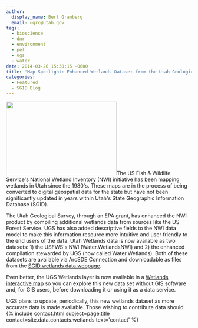 ```yaml
---
author:
  display_name: Bert Granberg
  email: ugrc@utah.gov
tags:
  - bioscience
  - dnr
  - environment
  - pel
  - ugs
  - water
date: 2014-03-26 15:30:15 -0600
title: 'Map Spotlight: Enhanced Wetlands Dataset from the Utah Geological Survey'
categories:
  - Featured
  - SGID Blog
---
```

<p><a href="{% link images/Wetland.jpg %}"><img src="{% link images/Wetland-300x200.jpg %}" alt="" title="Wetland" width="300" height="200" class="inline-text-right" /></a>The US Fish & Wildlife Service's National Wetland Inventory (NWI) initiative has been mapping wetlands in Utah since the 1980's. These maps are in the process of being converted to digital geospatial data for the state but have not been significantly updated in years within Utah's State Geographic Information Database (SGID).</p>
<p>The Utah Geological Survey, through an EPA grant, has enhanced the NWI product by compiling additional wetlands data from sources like the US Forest Service. UGS has also added descriptive fields to the NWI data model to make this information resource more intuitive and user friendly to the end users of the data. Utah Wetlands data is now available as two datasets: 1) the USFWS's NWI (Water.WetlandsNWI) and 2) the enhanced compilation stewarded by UGS (now called Water.Wetlands). Both of these datasets are available via ArcSDE Connection and downloadable as files from the <a href="{% link data/water/wetlands/index.html %}">SGID wetlands data webpage</a>.</p>
<p><a href="{% link images/wetlands_agol.png %}"><img src="{% link images/wetlands_agol_sm.png %}" alt="" title="wetlands" class="inline-text-right" /></a>Even better, the UGS Wetlands layer is now available in a <a href="http://bit.ly/1hK0rqQ ">Wetlands interactive map</a> so you can explore this new data set without GIS software and, for GIS users, before downloading it or using it as a data service.</p>
<p>UGS plans to update, periodically, this new wetlands dataset as more accurate data is made available. Those wishing to contribute data should {% include contact.html subject=page.title contact=site.data.contacts.wetlands text='contact' %}</p>
